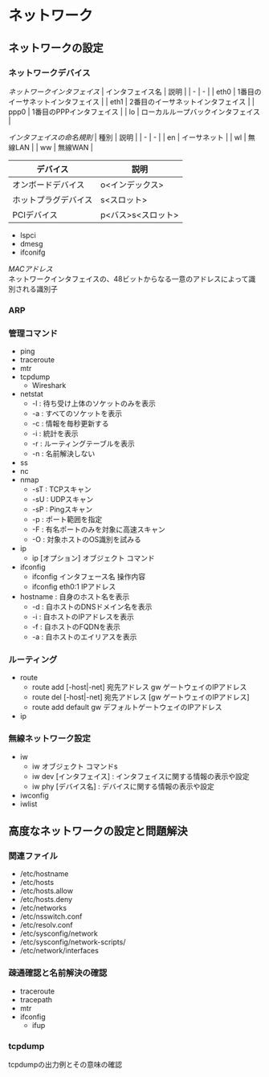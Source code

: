 # ネットワーク

## ネットワークの設定

### ネットワークデバイス

*ネットワークインタフェイス*
| インタフェイス名 | 説明 |
| - | - |
| eth0 | 1番目のイーサネットインタフェイス |
| eth1 | 2番目のイーサネットインタフェイス |
| ppp0 | 1番目のPPPインタフェイス |
| lo | ローカルループバックインタフェイス |

*インタフェイスの命名規則*
| 種別 | 説明 |
| - | - |
| en | イーサネット |
| wl | 無線LAN |
| ww | 無線WAN |

| デバイス | 説明 |
| - | - |
| オンボードデバイス | o<インデックス> |
| ホットプラグデバイス | s<スロット> |
| PCIデバイス | p<バス>s<スロット> |

* lspci
* dmesg
* ifconifg

*MACアドレス*  
ネットワークインタフェイスの、48ビットからなる一意のアドレスによって識別される識別子

### ARP

### 管理コマンド

* ping
* traceroute
* mtr
* tcpdump
  * Wireshark
* netstat
  * -l : 待ち受け上体のソケットのみを表示
  * -a : すべてのソケットを表示
  * -c : 情報を毎秒更新する
  * -i : 統計を表示
  * -r : ルーティングテーブルを表示
  * -n : 名前解決しない
* ss
* nc
* nmap
  * -sT : TCPスキャン
  * -sU : UDPスキャン
  * -sP : Pingスキャン
  * -p : ポート範囲を指定
  * -F : 有名ポートのみを対象に高速スキャン
  * -O : 対象ホストのOS識別を試みる
* ip
  * ip [オプション] オブジェクト コマンド
* ifconfig
  * ifconfig インタフェース名 操作内容
  * ifconfig eth0:1 IPアドレス
* hostname : 自身のホスト名を表示
  * -d : 自ホストのDNSドメイン名を表示
  * -i : 自ホストのIPアドレスを表示
  * -f : 自ホストのFQDNを表示
  * -a : 自ホストのエイリアスを表示

### ルーティング

* route
  * route add [-host|-net] 宛先アドレス gw ゲートウェイのIPアドレス
  * route del [-host|-net] 宛先アドレス [gw ゲートウェイのIPアドレス]
  * route add default gw デフォルトゲートウェイのIPアドレス
* ip

### 無線ネットワーク設定

* iw
  * iw オブジェクト コマンドs
  * iw dev [インタフェイス] : インタフェイスに関する情報の表示や設定
  * iw phy [デバイス名] : デバイスに関する情報の表示や設定
* iwconfig
* iwlist

## 高度なネットワークの設定と問題解決

### 関連ファイル

* /etc/hostname
* /etc/hosts
* /etc/hosts.allow
* /etc/hosts.deny
* /etc/networks
* /etc/nsswitch.conf
* /etc/resolv.conf
* /etc/sysconfig/network
* /etc/sysconfig/network-scripts/
* /etc/network/interfaces

### 疎通確認と名前解決の確認

* traceroute
* tracepath
* mtr
* ifconfig
  * ifup

### tcpdump

tcpdumpの出力例とその意味の確認

